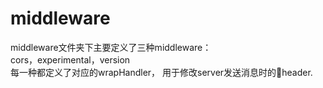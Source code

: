 # middleware
middleware文件夹下主要定义了三种middleware：  
cors，experimental，version  
每一种都定义了对应的wrapHandler， 用于修改server发送消息时的header.  
